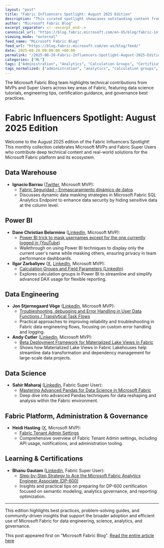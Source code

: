 ```yaml
---
layout: "post"
title: "Fabric Influencers Spotlight: August 2025 Edition"
description: "This curated spotlight showcases outstanding content from Microsoft MVPs and Fabric Super Users, covering all aspects of Microsoft Fabric. Topics include data warehousing, Power BI development techniques, data engineering, governance, data science workflows, community achievements, and exam success strategies, highlighting technical tutorials, solutions, and best practices for the Microsoft Fabric platform."
author: "Microsoft Fabric Blog"
excerpt_separator: <!--excerpt_end-->
canonical_url: "https://blog.fabric.microsoft.com/en-US/blog/fabric-influencers-spotlight-august-2025/"
viewing_mode: "external"
feed_name: "Microsoft Fabric Blog"
feed_url: "https://blog.fabric.microsoft.com/en-us/blog/feed/"
date: 2025-08-28 09:00:00 +00:00
permalink: "/2025-08-28-Fabric-Influencers-Spotlight-August-2025-Edition.html"
categories: ["ML"]
tags: ["Administration", "Analytics", "Calculation Groups", "Certification", "Data Engineering", "Data Science", "Data Transformation", "Data Warehousing", "DP 600", "Fabric Community", "Fabric Lakehouse", "Governance", "Materialized Lake Views", "Microsoft Fabric", "ML", "News", "Pandas", "Power BI", "Translytical Task Flows"]
tags_normalized: ["administration", "analytics", "calculation groups", "certification", "data engineering", "data science", "data transformation", "data warehousing", "dp 600", "fabric community", "fabric lakehouse", "governance", "materialized lake views", "microsoft fabric", "ml", "news", "pandas", "power bi", "translytical task flows"]
---
```


The Microsoft Fabric Blog team highlights technical contributions from MVPs and Super Users across key areas of Fabric, featuring data science tutorials, engineering tips, certification guidance, and governance best practices.<!--excerpt_end-->

# Fabric Influencers Spotlight: August 2025 Edition

Welcome to the August 2025 edition of the Fabric Influencers Spotlight! This monthly collection celebrates Microsoft MVPs and Fabric Super Users who contribute deep technical content and real-world solutions for the Microsoft Fabric platform and its ecosystem.

## Data Warehouse

- **Ignacio Barrau** ([Twitter](https://x.com/ignacho_07), Microsoft MVP):
  - [Fabric Seguridad – Enmascaramiento dinámico de datos](https://blog.ladataweb.com.ar/post/789144332566446080/fabric-enmascaramiento-dinámico-de-datos)
  - Discusses dynamic data masking strategies in Microsoft Fabric SQL Analytics Endpoint to enhance data security by hiding sensitive data at the column level.

## Power BI

- **Dane Christian Belarmino** ([LinkedIn](https://www.linkedin.com/in/danebelarminocpa/), Microsoft MVP):
  - [Power BI trick to mask usernames except for the one currently logged in (YouTube)](https://youtu.be/qL_p6OLDyQI)
  - Walkthrough on using Power BI techniques to display only the current user's name while masking others, ensuring privacy in team performance dashboards.
- **Ilgar Zarbaliyev** ([X](https://x.com/IlgarZ), [LinkedIn](https://www.linkedin.com/in/ilgarzarbaliyev/), Microsoft MVP):
  - [Calculation Groups and Field Parameters (LinkedIn)](https://www.linkedin.com/pulse/calculation-groups-field-parameters-azepowerbicommunity-tprje/?trackingId=CYsoBGZtQhSWvnof4IjLsg%3D%3D)
  - Explores calculation groups in Power BI to streamline and simplify advanced DAX usage for flexible reporting.

## Data Engineering

- **Jon Stjernegaard Vöge** ([LinkedIn](https://www.linkedin.com/in/jonvoge/), Microsoft MVP):
  - [Troubleshooting, debugging and Error Handling in User Data Functions / Translytical Task Flows](https://downhill-data.com/2025/07/15/troubleshooting-debugging-and-error-handling-in-user-data-functions-translytical-task-flows/)
  - Practical approaches to improving reliability and troubleshooting in Fabric data engineering flows, focusing on custom error handling and logging.
- **Andy Cutler** ([LinkedIn](https://www.linkedin.com/in/andycutler/), Microsoft MVP):
  - [Beta Deployment Framework for Materialized Lake Views in Fabric](https://www.serverlesssql.com/genmlv/)
  - Shows how Materialized Lake Views in Fabric Lakehouses help streamline data transformation and dependency management for large-scale data projects.

## Data Science

- **Sahir Maharaj** ([LinkedIn](https://www.linkedin.com/in/sahir-maharaj/), Fabric Super User):
  - [Mastering Advanced Pandas for Data Science in Microsoft Fabric](https://community.fabric.microsoft.com/t5/Data-Science-Community-Blog/Mastering-Advanced-Pandas-for-Data-Science-in-Microsoft-Fabric/ba-p/4794462)
  - Deep dive into advanced Pandas techniques for data reshaping and analysis within the Fabric environment.

## Fabric Platform, Administration & Governance

- **Heidi Hasting** ([X](https://x.com/HeidiHasting), Microsoft MVP):
  - [Fabric Tenant Admin Settings](https://heidihasting.com/2025/07/12/fabric-tenant-admin-settings/)
  - Comprehensive overview of Fabric Tenant Admin settings, including API usage, notifications, and administration tooling.

## Learning & Certifications

- **Bhanu Gautam** ([LinkedIn](https://www.linkedin.com/in/bhanu-gautam14), Fabric Super User):
  - [Step-by-Step Strategy to Ace the Microsoft Fabric Analytics Engineer Associate (DP-600)](https://community.fabric.microsoft.com/t5/Fabric-platform-Community-Blog/Step-by-Step-Strategy-to-Ace-the-Microsoft-Fabric-Analytics/ba-p/4789233)
  - Insights and practical tips on preparing for DP-600 certification focused on semantic modeling, analytics governance, and reporting optimization.

---

This edition highlights best practices, problem-solving guides, and community-driven insights that support the broader adoption and efficient use of Microsoft Fabric for data engineering, science, analytics, and governance.

This post appeared first on "Microsoft Fabric Blog". [Read the entire article here](https://blog.fabric.microsoft.com/en-US/blog/fabric-influencers-spotlight-august-2025/)
